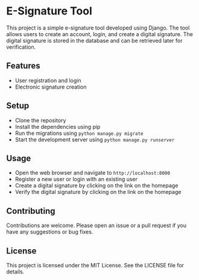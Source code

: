 
# E-Signature Tool

This project is a simple e-signature tool developed using Django. The tool allows users to create an account, login, and create a digital signature. The digital signature is stored in the database and can be retrieved later for verification.

## Features

* User registration and login
* Electronic signature creation

## Setup

* Clone the repository
* Install the dependencies using pip
* Run the migrations using `python manage.py migrate`
* Start the development server using `python manage.py runserver`

## Usage

* Open the web browser and navigate to `http://localhost:8000`
* Register a new user or login with an existing user
* Create a digital signature by clicking on the link on the homepage
* Verify the digital signature by clicking on the link on the homepage

## Contributing

Contributions are welcome. Please open an issue or a pull request if you have any suggestions or bug fixes.

## License

This project is licensed under the MIT License. See the LICENSE file for details.